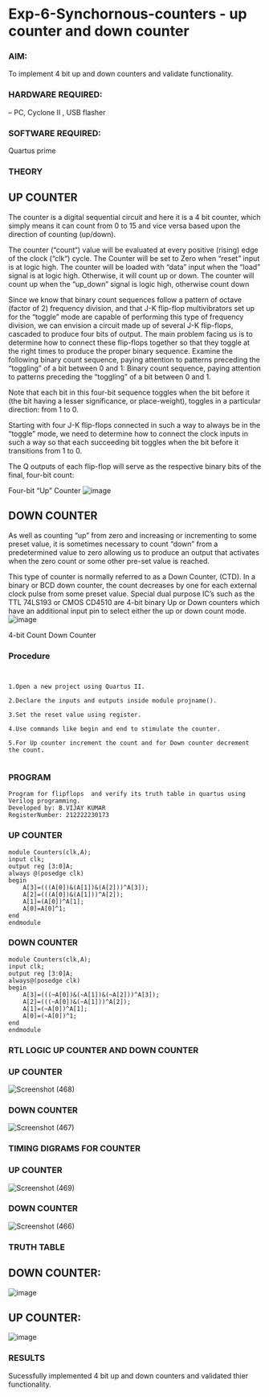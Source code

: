 # Exp-6-Synchornous-counters - up counter and down counter 


### AIM:

To implement 4 bit up and down counters and validate  functionality.


### HARDWARE REQUIRED:

– PC, Cyclone II , USB flasher


### SOFTWARE REQUIRED: 

Quartus prime

### THEORY 

## UP COUNTER 
The counter is a digital sequential circuit and here it is a 4 bit counter, which simply means it can count from 0 to 15 and vice versa based upon the direction of counting (up/down). 

The counter (“count“) value will be evaluated at every positive (rising) edge of the clock (“clk“) cycle.
The Counter will be set to Zero when “reset” input is at logic high.
The counter will be loaded with “data” input when the “load” signal is at logic high. Otherwise, it will count up or down.
The counter will count up when the “up_down” signal is logic high, otherwise count down

Since we know that binary count sequences follow a pattern of octave (factor of 2) frequency division, and that J-K flip-flop multivibrators set up for the “toggle” mode are capable of performing this type of frequency division, we can envision a circuit made up of several J-K flip-flops, cascaded to produce four bits of output.
The main problem facing us is to determine how to connect these flip-flops together so that they toggle at the right times to produce the proper binary sequence.
Examine the following binary count sequence, paying attention to patterns preceding the “toggling” of a bit between 0 and 1:
Binary count sequence, paying attention to patterns preceding the “toggling” of a bit between 0 and 1.

Note that each bit in this four-bit sequence toggles when the bit before it (the bit having a lesser significance, or place-weight), toggles in a particular direction: from 1 to 0.



 
 

Starting with four J-K flip-flops connected in such a way to always be in the “toggle” mode, we need to determine how to connect the clock inputs in such a way so that each succeeding bit toggles when the bit before it transitions from 1 to 0.

The Q outputs of each flip-flop will serve as the respective binary bits of the final, four-bit count:

 
 

Four-bit “Up” Counter
![image](https://user-images.githubusercontent.com/36288975/169644758-b2f4339d-9532-40c5-af40-8f4f8c942e2c.png)



## DOWN COUNTER 

As well as counting “up” from zero and increasing or incrementing to some preset value, it is sometimes necessary to count “down” from a predetermined value to zero allowing us to produce an output that activates when the zero count or some other pre-set value is reached.

This type of counter is normally referred to as a Down Counter, (CTD). In a binary or BCD down counter, the count decreases by one for each external clock pulse from some preset value. Special dual purpose IC’s such as the TTL 74LS193 or CMOS CD4510 are 4-bit binary Up or Down counters which have an additional input pin to select either the up or down count mode.
![image](https://user-images.githubusercontent.com/36288975/169644844-1a14e123-7228-4ed8-81a9-eb937dff4ac8.png)


4-bit Count Down Counter







### Procedure

```


1.Open a new project using Quartus II.

2.Declare the inputs and outputs inside module projname().

3.Set the reset value using register.

4.Use commands like begin and end to stimulate the counter.

5.For Up counter increment the count and for Down counter decrement the count.


```

### PROGRAM 

```
Program for flipflops  and verify its truth table in quartus using Verilog programming.
Developed by: B.VIJAY KUMAR
RegisterNumber: 212222230173 

```
### UP COUNTER
```
module Counters(clk,A);
input clk;
output reg [3:0]A;
always @(posedge clk)
begin
	A[3]=(((A[0])&(A[1])&(A[2]))^A[3]);
	A[2]=(((A[0])&(A[1]))^A[2]);
	A[1]=(A[0])^A[1];
	A[0]=A[0]^1;
end
endmodule
```
### DOWN COUNTER
```
module Counters(clk,A);
input clk;
output reg [3:0]A;
always@(posedge clk)
begin
	A[3]=(((~A[0])&(~A[1])&(~A[2]))^A[3]);
	A[2]=(((~A[0])&(~A[1]))^A[2]);
	A[1]=(~A[0])^A[1];
	A[0]=(~A[0])^1;
end
endmodule
```

### RTL LOGIC UP COUNTER AND DOWN COUNTER  

### UP COUNTER

![Screenshot (468)](https://github.com/VIJAYKUMAR22007124/Exp-7-Synchornous-counters-/assets/119657657/d05bbb56-e91d-446e-a01d-79c943428b5e)



### DOWN COUNTER

![Screenshot (467)](https://github.com/VIJAYKUMAR22007124/Exp-7-Synchornous-counters-/assets/119657657/e6b601ad-48e4-4f42-a3a3-202948df1bc2)




### TIMING DIGRAMS FOR COUNTER  

### UP COUNTER

![Screenshot (469)](https://github.com/VIJAYKUMAR22007124/Exp-7-Synchornous-counters-/assets/119657657/65e32571-2410-4d48-9a31-17aae5d7ac5f)


### DOWN COUNTER

![Screenshot (466)](https://github.com/VIJAYKUMAR22007124/Exp-7-Synchornous-counters-/assets/119657657/b0424311-031c-4eef-b0d0-a35d08020ff1)




### TRUTH TABLE 

## DOWN COUNTER:
![image](https://github.com/VIJAYKUMAR22007124/Exp-7-Synchornous-counters-/assets/119657657/6ac026f4-496a-4aa0-a408-98e274f8252e)

## UP COUNTER:
![image](https://github.com/VIJAYKUMAR22007124/Exp-7-Synchornous-counters-/assets/119657657/7c469c93-b634-4f8e-9aad-c5591cd50dd0)


### RESULTS 

Sucessfully implemented 4 bit up and down counters and validated thier  functionality.

